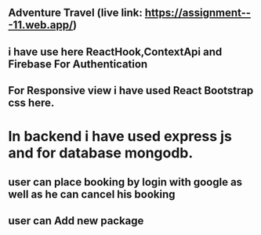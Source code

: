 ## Adventure Travel (live link: https://assignment---11.web.app/)


## i have use here ReactHook,ContextApi and Firebase For Authentication
## For Responsive view i have used React Bootstrap css here.
# In backend i have used express js and for database mongodb.
## user can place booking by login with google as well as he can cancel his booking
## user can Add new  package
